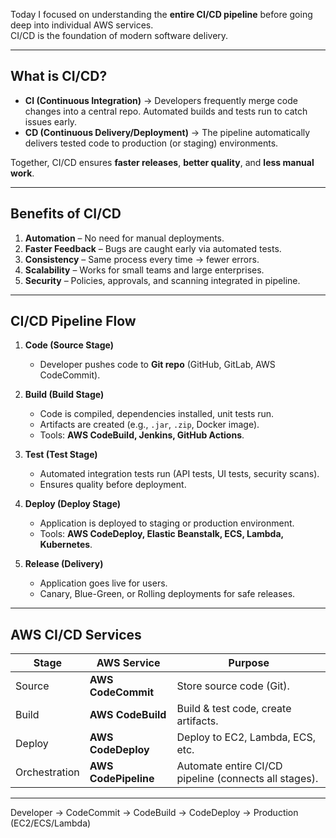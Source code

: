 Today I focused on understanding the **entire CI/CD pipeline** before going deep into individual AWS services.  
CI/CD is the foundation of modern software delivery.

---

## What is CI/CD?
- **CI (Continuous Integration)** → Developers frequently merge code changes into a central repo. Automated builds and tests run to catch issues early.  
- **CD (Continuous Delivery/Deployment)** → The pipeline automatically delivers tested code to production (or staging) environments.  

Together, CI/CD ensures **faster releases**, **better quality**, and **less manual work**.

---

## Benefits of CI/CD
1. **Automation** – No need for manual deployments.  
2. **Faster Feedback** – Bugs are caught early via automated tests.  
3. **Consistency** – Same process every time → fewer errors.  
4. **Scalability** – Works for small teams and large enterprises.  
5. **Security** – Policies, approvals, and scanning integrated in pipeline.  

---

## CI/CD Pipeline Flow

1. **Code (Source Stage)**  
   - Developer pushes code to **Git repo** (GitHub, GitLab, AWS CodeCommit).  

2. **Build (Build Stage)**  
   - Code is compiled, dependencies installed, unit tests run.  
   - Artifacts are created (e.g., `.jar`, `.zip`, Docker image).  
   - Tools: **AWS CodeBuild, Jenkins, GitHub Actions**.  

3. **Test (Test Stage)**  
   - Automated integration tests run (API tests, UI tests, security scans).  
   - Ensures quality before deployment.  

4. **Deploy (Deploy Stage)**  
   - Application is deployed to staging or production environment.  
   - Tools: **AWS CodeDeploy, Elastic Beanstalk, ECS, Lambda, Kubernetes**.  

5. **Release (Delivery)**  
   - Application goes live for users.  
   - Canary, Blue-Green, or Rolling deployments for safe releases.  

---

## AWS CI/CD Services

| Stage      | AWS Service         | Purpose |
|------------|--------------------|---------|
| Source     | **AWS CodeCommit** | Store source code (Git). |
| Build      | **AWS CodeBuild**  | Build & test code, create artifacts. |
| Deploy     | **AWS CodeDeploy** | Deploy to EC2, Lambda, ECS, etc. |
| Orchestration | **AWS CodePipeline** | Automate entire CI/CD pipeline (connects all stages). |

---

Developer → CodeCommit → CodeBuild → CodeDeploy → Production (EC2/ECS/Lambda)
